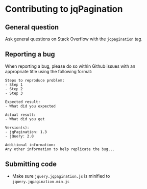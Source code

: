 # Contributing to jqPagination #

## General question ##

Ask general questions on Stack Overflow with the `jqpagination` tag.

## Reporting a bug ##

When reporting a bug, please do so within Github issues with an appropriate title using the following format:

    Steps to reproduce problem:
    - Step 1
    - Step 2
    - Step 3

    Expected result:
    - What did you expected 

    Actual result:
    - What did you get

    Version(s):
    - jqPagination: 1.3
    - jQuery: 2.0
    
    Additional information:
    Any other information to help replicate the bug...
   
## Submitting code ##

- Make sure `jquery.jqpagination.js` is minified to `jquery.jqpagination.min.js`